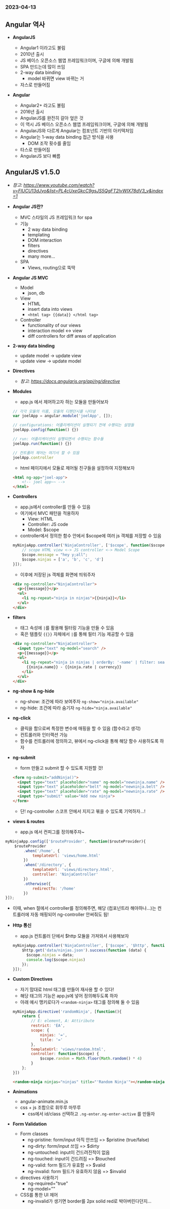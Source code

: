### 2023-04-13

## Angular 역사
- **AngularJS**
  - Angular1 이라고도 불림
  - 2010년 출시
  - JS 베이스 오픈소스 웹앱 프레임워크이며, 구글에 의해 개발됨
  - SPA 만드는데 많이 쓰임
  - 2-way data binding
    - model 바뀌면 view 바뀌는 거
  - 자스로 만들어짐

- **Angular**
  - Angular2+ 라고도 불림
  - 2016년 출시
  - AngularJS를 완전히 갈아 엎은 것
  - 이 역시 JS 베이스 오픈소스 웹앱 프레임워크이며, 구글에 의해 개발됨
  - AngularJS와 다르게 Angular는 컴포넌트 기반의 아키텍처임
  - Angular는 1-way data binding 접근 방식을 사용
    - DOM 조작 횟수를 줄임
  - 타스로 만들어짐
  - AngularJS 보다 빠름

## AngularJS v1.5.0
- *참고: https://www.youtube.com/watch?v=FlUCU13dJyo&list=PL4cUxeGkcC9gsJS5QgFT2IvWIX78dV3_v&index=1*
- **Angular JS란?**
  - MVC 스타일의 JS 프레임워크 for spa
  - 기능
    - 2 way data binding
    - templating
    - DOM interaction
    - filters
    - directives
    - many more...
  - SPA
    - Views, routing으로 뚝딱

- **Angular JS MVC**
  - Model
    - json, db
  - View
    - HTML
    - insert data into views
    - `<html tag> {{data}} </html tag>`
  - Controller
    - functionality of our views
    - interaction model <-> view
    - diff controllers for diff areas of application

- **2-way data binding**
  - update model -> update view
  - update view -> update model

- **Directives**
  - *참고: https://docs.angularjs.org/api/ng/directive*

- **Modules**
  - app.js 에서 제어하고자 하는 모듈을 만들어보자
  ```javascript
  // 각각 모듈의 이름, 모듈의 디펜던시를 나타냄
  var joelApp = angular.module('joelApp', []);
  
  // configurations: 어플리케이션이 실행되기 전에 수행되는 설정들
  joelApp.config(function() {})
  
  // run: 어플리케이션이 실행되면서 수행되는 함수들
  joelApp.run(function() {})
  
  // 컨트롤러 제어는 여기서 할 수 있음
  joelApp.controller
  ```
  - html 페이지에서 모듈로 제어될 친구들을 설정하여 지정해보자
  ```html
  <html ng-app="joel-app">
      <!-- joel app~~ -->
  </html>
  ```

- **Controllers**
  - app.js에서 controller를 만들 수 있음
  - 여기에서 MVC 패턴을 적용하자
    - View: HTML
    - Controller: JS code
    - Model: $scope
  - controller에서 정의한 함수 안에서 $scope에 여러 js 객체를 저장할 수 있음
  ```js
  myNinjaApp.controller('NinjaController', ['$scope', function($scope) {
      // scope HTML view <-> JS controller <-> Model Scope
      $scope.message = "hey y;all";
      $scope.ninjas = ['a', 'b', 'c', 'd']
  }]);
  ```
  - 이후에 저장된 js 객체를 화면에 띄워주자
  ```html
  <div ng-controller="NinjaController">
    <p>{{message}}</p>
    <ul>
      <li ng-repeat="ninja in ninjas">{{ninja}}</li>
    </ul>
  </div>
  ```

- **filters**
  - 태그 속성에 `|`를 활용해 필터링 기능을 만들 수 있음
  - 혹은 템플릿 `{{}}` 자체에서 `|`를 통해 필터 기능 제공할 수 있음
  ```html
  <div ng-controller="NinjaController">
    <input type="text" ng-model="search" />
    <p>{{message}}</p>
    <ul>
      <li ng-repeat="ninja in ninjas | orderBy: '-name' | filter: search ">
        {{ninja.name}} - {{ninja.rate | currency}}
      </li>
    </ul>
  </div>
  ```

- **ng-show & ng-hide** 
  - ng-show: 조건에 따라 보여주자 `ng-show="ninja.available"`
  - ng-hide: 조건에 따라 숨기자 `ng-hide="ninja.available"`

- **ng-click**
  - 클릭을 함으로써 특정한 변수에 매핑을 할 수 있음 (함수라고 생각)
  - 컨트롤러와 인터랙션 가능
  - 함수를 컨트롤러에 정의하고, 뷰에서 ng-click을 통해 해당 함수 사용하도록 하자

- **ng-submit**
  - form 만들고 submit 할 수 있도록 지원할 것!
  ```html
  <form ng-submit="addNinja()">
    <input type="text" placeholder="name" ng-model="newninja.name" />
    <input type="text" placeholder="belt" ng-model="newninja.belt" />
    <input type="text" placeholder="rate" ng-model="newninja.rate" />
    <input type="submit" value="Add new ninja">
  </form>
  ```
  - 단! ng-controller 스코프 안에서 지지고 볶을 수 있도록 기억하자...!

- **views & routes**
  - app.js 에서 컨피그를 정의해주자~
```js
myNinjaApp.config(['$routeProvider', function($routeProvider){
    $routeProvider
        .when('/home', {
            templateUrl: 'views/home.html'
        })
        .when('/directory', {
            templateUrl: 'views/directory.html',
            controller: 'NinjaController'
        })
        .otherwise({
            redirectTo: '/home'
        })
}]);
```
  - 이때, when 절에서 controller를 정의해주면, 해당 (컴포넌트라 해야하나...)는 컨트롤러에 자동 매핑되어 ng-controller 안써줘도 됨!

- **Http 통신**
  - app.js 컨트롤러 단에서 $http 모듈을 가져와서 사용해보자
  ```js
  myNinjaApp.controller('NinjaController', ['$scope', '$http', function($scope, $http) {
      $http.get('data/ninjas.json').success(function (data) {
        $scope.ninjas = data;
        console.log($scope.ninjas)
      });
  }]);
  ```
  
- **Custom Directives**
  - 자기 맘대로 html 태그를 만들어 재사용 할 수 있다!
  - 해당 태그의 기능은 app.js에 넣어 정의해두도록 하자
  - 아래 예시 맹키로다가 `<random-ninja>` 태그를 정의해 둘 수 있음
  ```js
  myNinjaApp.directive('randomNinja', [function(){
      return {
          // E: element, A: Attiribute
          restrict: 'EA',
          scope: {
              ninjas: '=',
              title: '='
          },
          templateUrl: 'views/random.html',
          controller: function($scope) {
              $scope.random = Math.floor(Math.random() * 4)
          }
      };
  }])
  ```
  ```html
  <random-ninja ninjas="ninjas" title="'Random Ninja'"></random-ninja>
  ```

- **Animations**
  - angular-animate.min.js
  - css + js 조합으로 휘뚜루 마뚜루
    - css에서 id/class 선택하고 `.ng-enter.ng-enter-active` 를 만들자

- **Form Validation**
  - Form classes
    - ng-pristine: form/input 아직 안쓰임 => $pristine (true/false)
    - ng-dirty: form/input 쓰임 => $dirty
    - ng-untouched: input이 건드려진적이 없음
    - ng-touched: input이 건드려짐 => $touched
    - ng-valid: form 필드가 유효함 => $valid
    - ng-invalid: form 필드가 유효하지 않음 => $invalid
  - directives 사용하기
    - ng-required="true"
    - ng-model=""
  - CSS를 통한 UI 제어
    - ng-invalid가 생기면 border를 2px solid red로 박아버린다던지...
